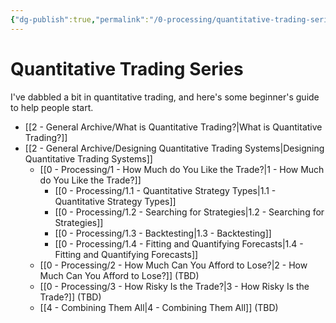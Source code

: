 ```yaml
---
{"dg-publish":true,"permalink":"/0-processing/quantitative-trading-series/"}
---
```



# Quantitative Trading Series
I've dabbled a bit in quantitative trading, and here's some beginner's guide to help people start.

- [[2 - General Archive/What is Quantitative Trading?\|What is Quantitative Trading?]]
- [[2 - General Archive/Designing Quantitative Trading Systems\|Designing Quantitative Trading Systems]]
	- [[0 - Processing/1 - How Much do You Like the Trade?\|1 - How Much do You Like the Trade?]]
		- [[0 - Processing/1.1 - Quantitative Strategy Types\|1.1 - Quantitative Strategy Types]]
		- [[0 - Processing/1.2 - Searching for Strategies\|1.2 - Searching for Strategies]]
		- [[0 - Processing/1.3 - Backtesting\|1.3 - Backtesting]]
		- [[0 - Processing/1.4 - Fitting and Quantifying Forecasts\|1.4 - Fitting and Quantifying Forecasts]]
	- [[0 - Processing/2 - How Much Can You Afford to Lose?\|2 - How Much Can You Afford to Lose?]] (TBD)
	- [[0 - Processing/3 - How Risky Is the Trade?\|3 - How Risky Is the Trade?]] (TBD)
	- [[4 - Combining Them All\|4 - Combining Them All]] (TBD)